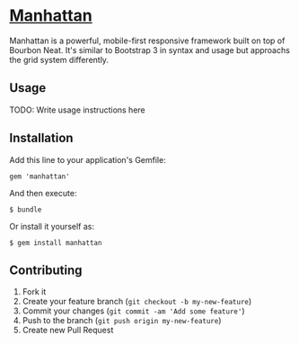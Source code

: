 # [Manhattan](http://kohactive.github.io/manhattan/)

Manhattan is a powerful, mobile-first responsive framework built on top of Bourbon Neat. It's similar to Bootstrap 3 in syntax and usage but approachs the grid system differently.

## Usage

TODO: Write usage instructions here


## Installation

Add this line to your application's Gemfile:

    gem 'manhattan'

And then execute:

    $ bundle

Or install it yourself as:

    $ gem install manhattan

## Contributing

1. Fork it
2. Create your feature branch (`git checkout -b my-new-feature`)
3. Commit your changes (`git commit -am 'Add some feature'`)
4. Push to the branch (`git push origin my-new-feature`)
5. Create new Pull Request
